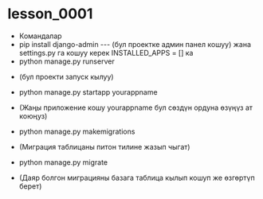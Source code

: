 # lesson_0001
* Командалар
* pip install django-admin
--- (бул проектке админ панел кошуу) жана settings.py га кошуу керек INSTALLED_APPS = [] ка 
* python manage.py runserver
- (бул проекти запуск кылуу)
* python manage.py startapp yourappname
- (Жаңы приложение кошу yourappname бул сөздүн ордуна өзүңүз ат коюңуз)
* python manage.py makemigrations
- (Миграция таблицаны питон тилине жазып чыгат)
* python manage.py migrate
- (Даяр болгон миграцияны базага таблица кылып кошуп же өзгөртүп берет)
